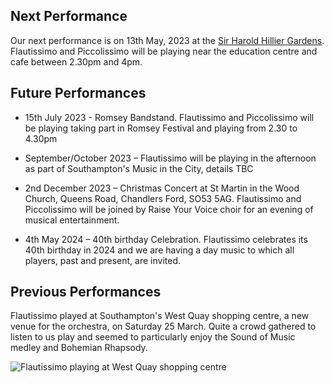 ## Next Performance

Our next performance is on 13th May, 2023 at the <a href="https://www.visit-hampshire.co.uk/things-to-do/sir-harold-hillier-gardens-p3691">Sir Harold Hillier Gardens</a>.  Flautissimo and Piccolissimo will be playing near the education centre and cafe between 2.30pm and 4pm. 


## Future Performances

- 15th July 2023 - Romsey Bandstand.  Flautissimo and Piccolissimo will be playing taking part in Romsey Festival and playing from 2.30 to 4.30pm

- September/October 2023 – Flautissimo will be playing in the afternoon as part of Southampton's Music in the City, details TBC

- 2nd December 2023 – Christmas Concert at St Martin in the Wood Church, Queens Road, Chandlers Ford, SO53 5AG.  Flautissimo and Piccolissimo will be joined by Raise Your Voice choir for an evening of musical entertainment.

- 4th May 2024 – 40th birthday Celebration.  Flautissimo celebrates its 40th birthday in 2024 and we are having a day music to which all players, past and present, are invited. 

## Previous Performances

Flautissimo played at Southampton's West Quay shopping centre, a new venue for the orchestra, on Saturday 25 March.  Quite a crowd gathered to listen to us play and seemed to particularly enjoy the Sound of Music medley and Bohemian Rhapsody.

<img src = "/Flautissimo/imgs/westquay.png" alt = "Flautissimo playing at West Quay shopping centre" />



